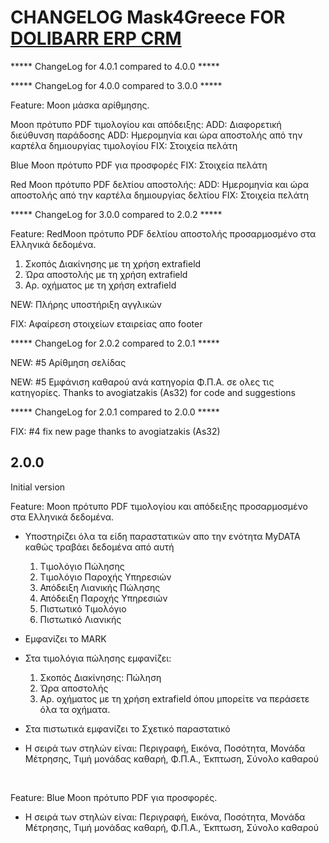 # CHANGELOG Mask4Greece FOR [DOLIBARR ERP CRM](https://www.dolibarr.org)
***** ChangeLog for 4.0.1 compared to 4.0.0 ***** 


***** ChangeLog for 4.0.0 compared to 3.0.0 ***** 

Feature: Moon μάσκα αρίθμησης.

Moon πρότυπο PDF τιμολογίου και απόδειξης:
ADD: Διαφορετική διεύθυνση παράδοσης
ADD: Ημερομηνία και ώρα αποστολής από την καρτέλα δημιουργίας τιμολογίου
FIX: Στοιχεία πελάτη

Blue Moon πρότυπο PDF για προσφορές
FIX: Στοιχεία πελάτη

Red Moon πρότυπο PDF δελτίου αποστολής: 
ADD: Ημερομηνία και ώρα αποστολής από την καρτέλα δημιουργίας δελτίου
FIX: Στοιχεία πελάτη

***** ChangeLog for 3.0.0 compared to 2.0.2 ***** 

Feature: RedMoon πρότυπο PDF δελτίου αποστολής προσαρμοσμένο στα Ελληνικά δεδομένα.

   1. Σκοπός Διακίνησης με τη χρήση extrafield 
   2. Ώρα αποστολής με τη χρήση extrafield 
   3. Αρ. οχήματος με τη χρήση extrafield 

NEW: Πλήρης υποστήριξη αγγλικών

FIX: Αφαίρεση στοιχείων εταιρείας απο footer


***** ChangeLog for 2.0.2 compared to 2.0.1 ***** 

NEW: #5 Aρίθμηση σελίδας 

NEW: #5 Εμφάνιση καθαρού ανά κατηγορία Φ.Π.Α. σε ολες τις κατηγορίες. 
Thanks to avogiatzakis (As32) for code and suggestions

***** ChangeLog for 2.0.1 compared to 2.0.0 ***** 
 
FIX: #4 fix new page thanks to avogiatzakis (As32)

## 2.0.0

Initial version

Feature: Moon πρότυπο PDF τιμολογίου και απόδειξης προσαρμοσμένο στα Ελληνικά δεδομένα.

* Υποστηρίζει όλα τα είδη παραστατικών απο την ενότητα MyDATA καθώς τραβάει δεδομένα από αυτή

   1. Τιμολόγιο Πώλησης
   2. Τιμολόγιο Παροχής Υπηρεσιών
   3. Απόδειξη Λιανικής Πώλησης
   4. Απόδειξη Παροχής Υπηρεσιών
   5. Πιστωτικό Τιμολόγιο
   6. Πιστωτικό Λιανικής
 
* Εμφανίζει το MARK

* Στα τιμολόγια πώλησης εμφανίζει:

   1. Σκοπός Διακίνησης: Πώληση
   2. Ώρα αποστολής
   3. Αρ. οχήματος με τη χρήση extrafield όπου μπορείτε να περάσετε όλα τα οχήματα.
   
* Στα πιστωτικά εμφανίζει το Σχετικό παραστατικό
  
* Η σειρά των στηλών είναι: Περιγραφή, Εικόνα, Ποσότητα, Μονάδα Μέτρησης, Τιμή μονάδας καθαρή, Φ.Π.Α., Έκπτωση, Σύνολο καθαρού

<br>

Feature: Blue Moon πρότυπο PDF για προσφορές.

* Η σειρά των στηλών είναι: Περιγραφή, Εικόνα, Ποσότητα, Μονάδα Μέτρησης, Τιμή μονάδας καθαρή, Φ.Π.Α., Έκπτωση, Σύνολο καθαρού

